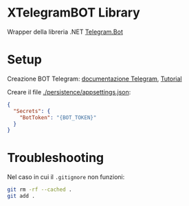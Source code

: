 # XTelegramBOT Library
Wrapper della libreria .NET [Telegram.Bot](https://github.com/TelegramBots/Telegram.Bot)

# Setup
Creazione BOT Telegram: [documentazione Telegram](https://core.telegram.org/bots/#how-do-i-create-a-bot), [Tutorial](https://core.telegram.org/bots/tutorial)

Creare il file [./persistence/appsettings.json](./persistence/appsettings.json):
```json
{
  "Secrets": {
    "BotToken": "{BOT_TOKEN}"
  }
}
```
# Troubleshooting
Nel caso in cui il `.gitignore` non funzioni:
```sh
git rm -rf --cached .
git add .
```